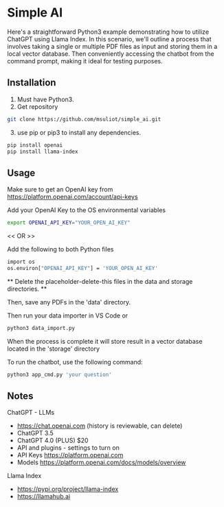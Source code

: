 # Simple AI

Here's a straightforward Python3 example demonstrating how to utilize ChatGPT using Llama Index. In this scenario, we'll outline a process that involves taking a single or multiple PDF files as input and storing them in a local vector database. Then conveniently accessing the chatbot from the command prompt, making it ideal for testing purposes.

## Installation

1. Must have Python3.
2. Get repository
```bash
git clone https://github.com/msuliot/simple_ai.git 
```
3. use pip or pip3 to install any dependencies.
```bash
pip install openai
pip install llama-index
```

## Usage

Make sure to get an OpenAI key from https://platform.openai.com/account/api-keys

Add your OpenAI Key to the OS environmental variables
```bash
export OPENAI_API_KEY="YOUR_OPEN_AI_KEY"
```
<< OR >>

Add the following to both Python files
```bash
import os
os.environ["OPENAI_API_KEY"] = 'YOUR_OPEN_AI_KEY'
```

** Delete the placeholder-delete-this files in the data and storage directories. **

Then, save any PDFs in the 'data' directory.

Then run your data importer in VS Code or
```bash
python3 data_import.py
```
When the process is complete it will store result in a vector database located in the 'storage' directory

To run the chatbot, use the following command:

```bash
python3 app_cmd.py 'your question'
```

## Notes

ChatGPT - LLMs
* https://chat.openai.com (history is reviewable, can delete)
* ChatGPT 3.5
* ChatGPT 4.0 (PLUS) $20
* API and plugins - settings to turn on
* API Keys https://platform.openai.com 
* Models https://platform.openai.com/docs/models/overview

Llama Index 
* https://pypi.org/project/llama-index 
* https://llamahub.ai 
